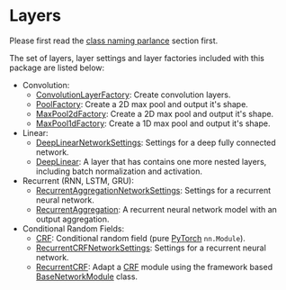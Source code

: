# Layers

Please first read the [class naming parlance] section first.

The set of layers, layer settings and layer factories included with this
package are listed below:

* Convolution:
  * [ConvolutionLayerFactory]: Create convolution layers.
  * [PoolFactory]: Create a 2D max pool and output it's shape.
  * [MaxPool2dFactory]: Create a 2D max pool and output it's shape.
  * [MaxPool1dFactory]: Create a 1D max pool and output it's shape.
* Linear:
  * [DeepLinearNetworkSettings]: Settings for a deep fully connected network.
  * [DeepLinear]: A layer that has contains one more nested layers, including
    batch normalization and activation.
* Recurrent (RNN, LSTM, GRU):
  * [RecurrentAggregationNetworkSettings]: Settings for a recurrent neural network.
  * [RecurrentAggregation]: A recurrent neural network model with an output
    aggregation.
* Conditional Random Fields:
  * [CRF]: Conditional random field (pure [PyTorch] `nn.Module`).
  * [RecurrentCRFNetworkSettings]: Settings for a recurrent neural network.
  * [RecurrentCRF]: Adapt a [CRF] module using the framework based
    [BaseNetworkModule] class.


<!-- links -->
[PyTorch]: https://pytorch.org
[class naming parlance]: model.md

[ConvolutionLayerFactory]: ../api/zensols.deeplearn.layer.html#zensols.deeplearn.layer.conv.ConvolutionLayerFactory
[PoolFactory]: ../api/zensols.deeplearn.layer.html#zensols.deeplearn.layer.conv.PoolFactory
[MaxPool2dFactory]: ../api/zensols.deeplearn.layer.html#zensols.deeplearn.layer.conv.MaxPool2dFactory
[MaxPool1dFactory]: ../api/zensols.deeplearn.layer.html#zensols.deeplearn.layer.conv.MaxPool1dFactory

[BaseNetworkModule]: ../api/zensols.deeplearn.model.html#zensols.deeplearn.model.module.BaseNetworkModule
[DeepLinearNetworkSettings]: ../api/zensols.deeplearn.layer.html#zensols.deeplearn.layer.linear.DeepLinearNetworkSettings
[DeepLinear]: ../api/zensols.deeplearn.layer.html#zensols.deeplearn.layer.linear.DeepLinear

[RecurrentAggregationNetworkSettings]: ../api/zensols.deeplearn.layer.html#zensols.deeplearn.layer.recur.RecurrentAggregationNetworkSettings
[RecurrentAggregation]: ../api/zensols.deeplearn.layer.html#zensols.deeplearn.layer.recur.RecurrentAggregation

[CRF]: ../api/zensols.deeplearn.layer.html#zensols.deeplearn.layer.crf.CRF
[RecurrentCRFNetworkSettings]: ../api/zensols.deeplearn.layer.html#zensols.deeplearn.layer.recurcrf.RecurrentCRFNetworkSettings
[RecurrentCRF]: ../api/zensols.deeplearn.layer.html#zensols.deeplearn.layer.recurcrf.RecurrentCRF
